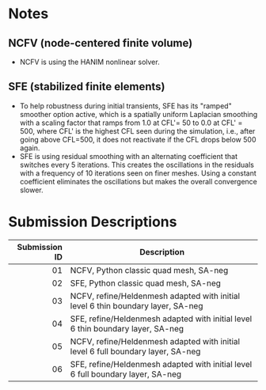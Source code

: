 # Notes

## NCFV (node-centered finite volume)
- NCFV is using the HANIM nonlinear solver.

## SFE (stabilized finite elements)
- To help robustness during initial transients, SFE has its "ramped" smoother option active, which is a spatially uniform Laplacian smoothing with a scaling factor that ramps from 1.0 at CFL'= 50 to 0.0 at CFL' = 500, where CFL' is the highest CFL seen during the simulation, i.e., after going above CFL=500, it does not reactivate if the CFL drops below 500 again.
- SFE is using residual smoothing with an alternating coefficient that switches every 5 iterations. This creates the oscillations in the residuals with a frequency of 10 iterations seen on finer meshes. Using a constant coefficient eliminates the oscillations but makes the overall convergence slower.


# Submission Descriptions


|  Submission ID      | Description |
|--------------------:|-------------|
|                  01 | NCFV, Python classic quad mesh, SA-neg |
|                  02 | SFE, Python classic quad mesh, SA-neg |
|                  03 | NCFV, refine/Heldenmesh adapted with initial level 6 thin boundary layer, SA-neg |
|                  04 | SFE, refine/Heldenmesh adapted with initial level 6 thin boundary layer, SA-neg |
|                  05 | NCFV, refine/Heldenmesh adapted with initial level 6 full boundary layer, SA-neg |
|                  06 | SFE, refine/Heldenmesh adapted with initial level 6 full boundary layer, SA-neg |
